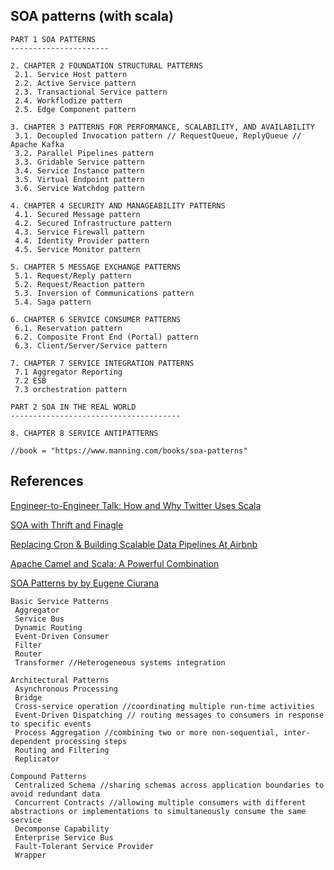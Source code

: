 SOA patterns (with scala)
----------------------------

```
PART 1 SOA PATTERNS
----------------------

2. CHAPTER 2 FOUNDATION STRUCTURAL PATTERNS
 2.1. Service Host pattern
 2.2. Active Service pattern
 2.3. Transactional Service pattern
 2.4. Workflodize pattern
 2.5. Edge Component pattern

3. CHAPTER 3 PATTERNS FOR PERFORMANCE, SCALABILITY, AND AVAILABILITY
 3.1. Decoupled Invocation pattern // RequestQueue, ReplyQueue // Apache Kafka
 3.2. Parallel Pipelines pattern
 3.3. Gridable Service pattern
 3.4. Service Instance pattern
 3.5. Virtual Endpoint pattern
 3.6. Service Watchdog pattern

4. CHAPTER 4 SECURITY AND MANAGEABILITY PATTERNS
 4.1. Secured Message pattern
 4.2. Secured Infrastructure pattern
 4.3. Service Firewall pattern
 4.4. Identity Provider pattern
 4.5. Service Monitor pattern

5. CHAPTER 5 MESSAGE EXCHANGE PATTERNS
 5.1. Request/Reply pattern
 5.2. Request/Reaction pattern
 5.3. Inversion of Communications pattern
 5.4. Saga pattern

6. CHAPTER 6 SERVICE CONSUMER PATTERNS
 6.1. Reservation pattern
 6.2. Composite Front End (Portal) pattern
 6.3. Client/Server/Service pattern

7. CHAPTER 7 SERVICE INTEGRATION PATTERNS
 7.1 Aggregator Reporting
 7.2 ESB
 7.3 orchestration pattern

PART 2 SOA IN THE REAL WORLD
--------------------------------------

8. CHAPTER 8 SERVICE ANTIPATTERNS

//book = "https://www.manning.com/books/soa-patterns"
```

References
---------------

[Engineer-to-Engineer Talk: How and Why Twitter Uses Scala](https://www.redfin.com/devblog/2010/05/how_and_why_twitter_uses_scala.html)

[SOA with Thrift and Finagle](http://www.slideshare.net/bancek/soa-with-thrift-and-finagle)

[Replacing Cron & Building Scalable Data Pipelines At Airbnb](http://www.typesafe.com/resources/case-studies-and-stories/replacing-cron--building-scalable-data-pipelines-at-airbnb)

[Apache Camel and Scala: A Powerful Combination](http://www.kai-waehner.de/blog/2011/06/23/apache-camel-and-scala-a-powerful-combination/)

[SOA Patterns by by Eugene Ciurana](https://dzone.com/refcardz/soa-patterns)

```
Basic Service Patterns
 Aggregator
 Service Bus
 Dynamic Routing
 Event-Driven Consumer
 Filter
 Router
 Transformer //Heterogeneous systems integration 

Architectural Patterns
 Asynchronous Processing
 Bridge
 Cross-service operation //coordinating multiple run-time activities
 Event-Driven Dispatching // routing messages to consumers in response to specific events
 Process Aggregation //combining two or more non-sequential, inter-dependent processing steps
 Routing and Filtering
 Replicator

Compound Patterns
 Centralized Schema //sharing schemas across application boundaries to avoid redundant data 
 Concurrent Contracts //allowing multiple consumers with different abstractions or implementations to simultaneously consume the same service
 Decomponse Capability
 Enterprise Service Bus
 Fault-Tolerant Service Provider
 Wrapper

```
